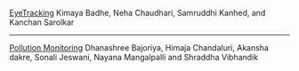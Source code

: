 [EyeTracking](https://github.com/algoasylum/pyEyeTrack) Kimaya Badhe, Neha Chaudhari, Samruddhi Kanhed, and Kanchan Sarolkar 

---

[Pollution Monitoring](https://github.com/algoasylum/PollutionMonitoring) Dhanashree Bajoriya, Himaja Chandaluri, Akansha dakre, Sonali Jeswani, Nayana Mangalpalli and Shraddha Vibhandik